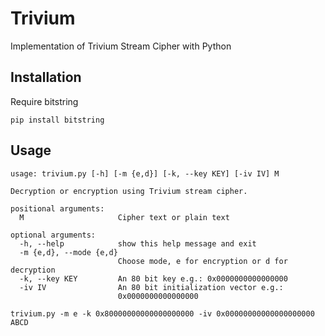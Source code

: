 # Trivium
Implementation of Trivium Stream Cipher with Python

## Installation
Require bitstring 
```
pip install bitstring
```

## Usage
```
usage: trivium.py [-h] [-m {e,d}] [-k, --key KEY] [-iv IV] M

Decryption or encryption using Trivium stream cipher.

positional arguments:
  M                     Cipher text or plain text

optional arguments:
  -h, --help            show this help message and exit
  -m {e,d}, --mode {e,d}
                        Choose mode, e for encryption or d for decryption
  -k, --key KEY         An 80 bit key e.g.: 0x0000000000000000
  -iv IV                An 80 bit initialization vector e.g.:
                        0x0000000000000000

trivium.py -m e -k 0x80000000000000000000 -iv 0x00000000000000000000 ABCD
```